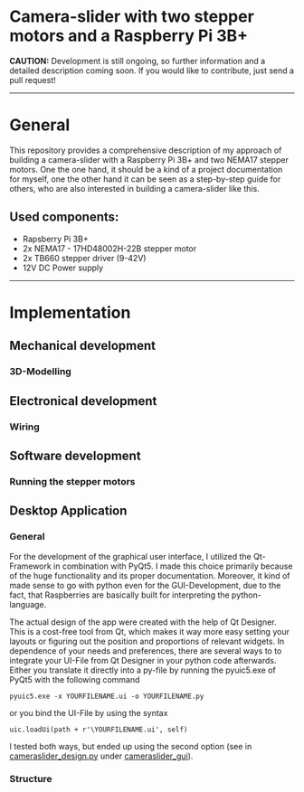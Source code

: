 # Camera-slider with two stepper motors and a Raspberry Pi 3B+
**CAUTION:** Development is still ongoing, so further information and a detailed description coming soon.
If you would like to contribute, just send a pull request!

*********

# General
This repository provides a comprehensive description of my approach of building a camera-slider with a Raspberry Pi 3B+ and two NEMA17 stepper motors. One the one hand, it should be a kind of a project documentation for myself, one the other hand it can be seen as a step-by-step guide for others, who are also interested in building a camera-slider like this.

## Used components:
* Rapsberry Pi 3B+ 
* 2x NEMA17 - 17HD48002H-22B stepper motor
* 2x TB660 stepper driver (9-42V)
* 12V DC Power supply

********

# Implementation
## Mechanical development
### 3D-Modelling

## Electronical development
### Wiring

## Software development
### Running the stepper motors

## Desktop Application
### General
For the development of the graphical user interface, I utilized the Qt-Framework in combination with PyQt5.
I made this choice primarily because of the huge functionality and its proper documentation. Moreover, it kind of made sense to go with python even for the GUI-Development, due to the fact, that Raspberries are basically built for interpreting the python-language. 

The actual design of the app were created with the help of Qt Designer. This is a cost-free tool from Qt, which makes it way more easy setting your layouts or figuring out the position and proportions of relevant widgets. In dependence of your needs and preferences, there are several ways to to integrate your UI-File from Qt Designer in your python code afterwards. Either you translate it directly into a py-file by running the pyuic5.exe of PyQt5 with the following command

    pyuic5.exe -x YOURFILENAME.ui -o YOURFILENAME.py

or you bind the UI-File by using the syntax

    uic.loadUi(path + r'\YOURFILENAME.ui', self)

I tested both ways, but ended up using the second option (see in [cameraslider_design.py](https://github.com/DennisEder/camera-slider/blob/master/application/cameraslider_gui/cameraslider_design.py) under [cameraslider_gui](https://github.com/DennisEder/camera-slider/tree/master/application/cameraslider_gui)). 

### Structure


